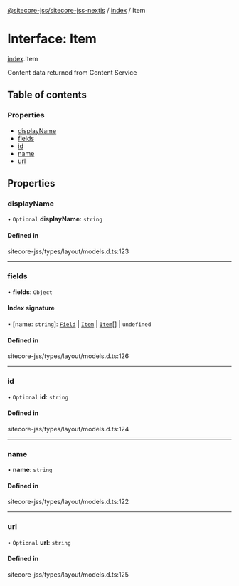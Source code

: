 [@sitecore-jss/sitecore-jss-nextjs](../README.md) / [index](../modules/index.md) / Item

# Interface: Item

[index](../modules/index.md).Item

Content data returned from Content Service

## Table of contents

### Properties

- [displayName](index.Item.md#displayname)
- [fields](index.Item.md#fields)
- [id](index.Item.md#id)
- [name](index.Item.md#name)
- [url](index.Item.md#url)

## Properties

### displayName

• `Optional` **displayName**: `string`

#### Defined in

sitecore-jss/types/layout/models.d.ts:123

___

### fields

• **fields**: `Object`

#### Index signature

▪ [name: `string`]: [`Field`](index.Field.md) \| [`Item`](index.Item.md) \| [`Item`](index.Item.md)[] \| `undefined`

#### Defined in

sitecore-jss/types/layout/models.d.ts:126

___

### id

• `Optional` **id**: `string`

#### Defined in

sitecore-jss/types/layout/models.d.ts:124

___

### name

• **name**: `string`

#### Defined in

sitecore-jss/types/layout/models.d.ts:122

___

### url

• `Optional` **url**: `string`

#### Defined in

sitecore-jss/types/layout/models.d.ts:125
